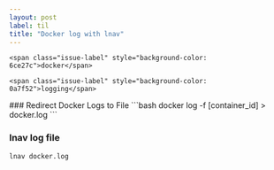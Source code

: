 ```yaml
---
layout: post
label: til
title: "Docker log with lnav"
---
```


<p>
  
  	<span class="issue-label" style="background-color: 6ce27c">docker</span>
  
  	<span class="issue-label" style="background-color: 0a7f52">logging</span>
  
</p>
### Redirect Docker Logs to File
```bash
docker log -f [container_id] > docker.log
```

### lnav log file
```bash
lnav docker.log
```

